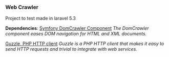 ### Web Crawler 
Project to test made in laravel 5.3

**Dependencies**:
[Symfony DomCrawler Component](https://symfony.com/doc/current/components/dom_crawler.html)
*The DomCrawler component eases DOM navigation for HTML and XML documents.*

[Guzzle, PHP HTTP client](http://docs.guzzlephp.org/en/stable/)
*Guzzle is a PHP HTTP client that makes it easy to send HTTP requests and trivial to integrate with web services.*
